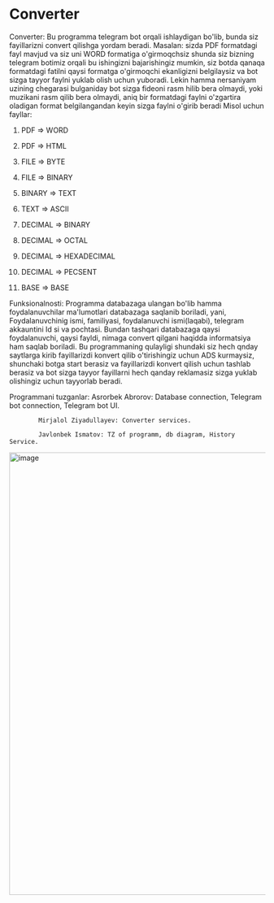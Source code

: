 # Converter
Converter: 
Bu programma telegram bot orqali ishlaydigan bo'lib, bunda siz fayillarizni convert qilishga yordam beradi. Masalan: sizda PDF formatdagi fayl mavjud va siz uni WORD formatiga o'girmoqchsiz shunda siz bizning telegram botimiz orqali bu ishingizni bajarishingiz mumkin, siz botda qanaqa formatdagi fatilni qaysi formatga o'girmoqchi ekanligizni belgilaysiz va bot sizga tayyor faylni yuklab olish uchun yuboradi. Lekin hamma nersaniyam uzining chegarasi bulganiday bot sizga fideoni rasm hilib bera olmaydi, yoki muzikani rasm qilib bera olmaydi, aniq bir formatdagi faylni o'zgartira oladigan format belgilangandan keyin sizga faylni o'girib beradi
 Misol uchun fayllar: 
 
   1. PDF => WORD
		 
   2. PDF => HTML

   3. FILE => BYTE

   4. FILE => BINARY

   5. BINARY => TEXT

   6. TEXT => ASCII

   7. DECIMAL => BINARY

   8. DECIMAL => OCTAL

   9. DECIMAL => HEXADECIMAL

   10. DECIMAL => PECSENT

   11. BASE => BASE 

Funksionalnosti: 
Programma databazaga ulangan bo'lib hamma foydalanuvchilar ma'lumotlari databazaga saqlanib boriladi, yani, Foydalanuvchinig ismi, familiyasi, foydalanuvchi ismi(laqabi), telegram akkauntini Id si va pochtasi. Bundan tashqari databazaga qaysi foydalanuvchi, qaysi fayldi, nimaga convert qilgani haqidda informatsiya ham saqlab boriladi. Bu programmaning qulayligi shundaki siz hech qnday saytlarga kirib fayillarizdi konvert qilib o'tirishingiz uchun ADS kurmaysiz, shunchaki botga start berasiz va fayillarizdi konvert qilish uchun tashlab berasiz va bot sizga tayyor fayillarni hech qanday reklamasiz sizga yuklab olishingiz uchun tayyorlab beradi.

Programmani tuzganlar:
			Asrorbek Abrorov: Database connection, Telegram bot connection, Telegram bot UI.
   
			Mirjalol Ziyadullayev: Converter services.
   
			Javlonbek Ismatov: TZ of programm, db diagram, History Service.
   
<img width="871" alt="image" src="https://github.com/Asrorbek-Abrorov/Converter/assets/101877510/78aeb36c-6698-499e-a5ec-9a9d4d236dc6">
